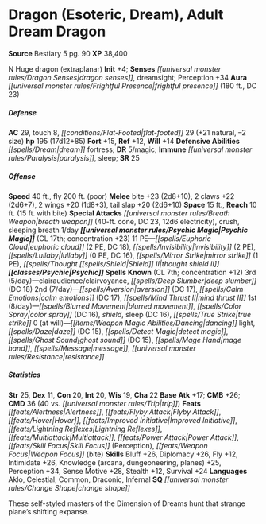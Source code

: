 ﻿---
cssclass: [monsters]
title1: Dragon (Esoteric, Dream), Adult Dream Dragon
title2: Adult Dream Dragon
CR: 14
sources:
- name: Bestiary 5
  page: 90
  link: http://paizo.com/products/btpy9g9x?Pathfinder-Roleplaying-Game-Bestiary-5
XP: 38400
alignment: N
size: Huge
type: dragon
subtypes:
- extraplanar
initiative:
  bonus: 4
senses:
  dragon senses: true
  dreamsight: true
auras:
- name: frightful presence
  radius: 180
  DC: 23
AC:
  AC: 29
  touch: 8
  flat_footed: 29
  components:
    natural: 21
    size: -2
HP:
  HP: 195
  long: 17d12+85
saves:
  fort: 15
  ref: 12
  will: 14
defensive_abilities:
- dream fortress
DR:
- amount: 5
  weakness: magic
immunities:
- paralysis
- sleep
SR: 25
speeds:
  base: 40
  fly: 200
  fly_maneuverability: poor
attacks:
  melee:
  - - text: bite +23 (2d8+10)
      entries:
      - - damage: 2d8+10
      attack: bite
      bonus:
      - 23
    - text: 2 claws +22 (2d6+7)
      entries:
      - - damage: 2d6+7
      count: 2
      attack: claws
      bonus:
      - 22
    - text: 2 wings +20 (1d8+3)
      entries:
      - - damage: 1d8+3
      count: 2
      attack: wings
      bonus:
      - 20
    - text: tail slap +20 (2d6+10)
      entries:
      - - damage: 2d6+10
      attack: tail slap
      bonus:
      - 20
  special:
  - breath weapon (40-ft. cone, DC 23, 12d6 electricity)
  - crush
  - sleeping breath 1/day
space: 15
reach: 10
reach_other: 15 ft. with bite
psychic_magic:
  entries:
  - name: euphoric cloud
    PE: 2
    DC: 18
  - name: invisibility
    PE: 2
  - name: lullaby
    PE: 0
    DC: 16
  - name: mirror strike
    PE: 1
  - name: thought shield II
  sources:
  - name: default
    CL: 17
    concentration: 23
  PE: 11
spells:
  entries:
  - name: clairaudience/clairvoyance
    source: Psychic
    level: 3
  - name: deep slumber
    source: Psychic
    level: 3
    DC: 18
  - name: aversion
    source: Psychic
    level: 2
    DC: 17
  - name: calm emotions
    source: Psychic
    level: 2
    DC: 17
  - name: mind thrust II
    source: Psychic
    level: 2
  - name: blurred movement
    source: Psychic
    level: 1
  - name: color spray
    source: Psychic
    level: 1
    DC: 16
  - name: shield
    source: Psychic
    level: 1
  - name: sleep
    source: Psychic
    level: 1
    DC: 16
  - name: true strike
    source: Psychic
    level: 1
  - name: dancing light
    source: Psychic
    level: 0
  - name: daze
    source: Psychic
    level: 0
    DC: 15
  - name: detect magic
    source: Psychic
    level: 0
  - name: ghost sound
    source: Psychic
    level: 0
    DC: 15
  - name: mage hand
    source: Psychic
    level: 0
  - name: message
    source: Psychic
    level: 0
  - name: resistance
    source: Psychic
    level: 0
  sources:
  - name: Psychic
    type: known
    CL: 7
    concentration: 12
    slots:
      3: 5
      2: 7
      1: 8
      0: at-will
ability_scores:
  STR: 25
  DEX: 11
  CON: 20
  INT: 20
  WIS: 19
  CHA: 22
BAB: 17
CMB: 26
CMD: 36
CMD_other: 40 vs. trip
feats:
- name: Alertness
- name: Flyby Attack
- name: Hover
- name: Improved Initiative
- name: Lightning Reflexes
- name: Multiattack
- name: Power Attack
- name: Skill Focus (Perception)
- name: Weapon Focus (bite)
skills:
  Bluff: 26
  Diplomacy: 26
  Fly: 12
  Intimidate: 26
  Knowledge (arcana): 25
  Knowledge (dungeoneering): 25
  Knowledge (planes): 25
  Perception: 34
  Sense Motive: 28
  Stealth: 12
  Survival: 24
languages:
- Aklo
- Celestial
- Common
- Draconic
- Infernal
special_qualities:
- change shape
desc_long: These self-styled masters of the Dimension of Dreams hunt that strange
  plane's shifting expanse.

---

# Dragon (Esoteric, Dream), Adult Dream Dragon

**Source** Bestiary 5 pg. 90
**XP** 38,400

N Huge dragon (extraplanar)
**Init** +4; **Senses** _[[universal monster rules/Dragon Senses|dragon senses]]_, dreamsight; Perception +34
**Aura** _[[universal monster rules/Frightful Presence|frightful presence]]_ (180 ft., DC 23)

##### Defense

**AC** 29, touch 8, _[[conditions/Flat-Footed|flat-footed]]_ 29 (+21 natural, –2 size)
**hp** 195 (17d12+85)
**Fort** +15, **Ref** +12, **Will** +14
**Defensive Abilities** _[[spells/Dream|dream]]_ fortress; **DR** 5/magic; **Immune** _[[universal monster rules/Paralysis|paralysis]]_, sleep; **SR** 25

##### Offense
**Speed** 40 ft., fly 200 ft. (poor)
**Melee** bite +23 (2d8+10), 2 claws +22 (2d6+7), 2 wings +20 (1d8+3), tail slap +20 (2d6+10)
**Space** 15 ft., **Reach** 10 ft. (15 ft. with bite)
**Special Attacks** _[[universal monster rules/Breath Weapon|breath weapon]]_ (40-ft. cone, DC 23, 12d6 electricity), crush, sleeping breath 1/day
**_[[universal monster rules/Psychic Magic|Psychic Magic]]_** (CL 17th; concentration +23)
11 PE—_[[spells/Euphoric Cloud|euphoric cloud]]_ (2 PE, DC 18), _[[spells/Invisibility|invisibility]]_ (2 PE), _[[spells/Lullaby|lullaby]]_ (0 PE, DC 16), _[[spells/Mirror Strike|mirror strike]]_ (1 PE), _[[spells/Thought _[[spells/Shield|Shield]]_ II|thought _shield_ II]]_
 **_[[classes/Psychic|Psychic]]_ Spells Known** (CL 7th; concentration +12)
 3rd (5/day)—clairaudience/clairvoyance, _[[spells/Deep Slumber|deep slumber]]_ (DC 18)
 2nd (7/day)—_[[spells/Aversion|aversion]]_ (DC 17), _[[spells/Calm Emotions|calm emotions]]_ (DC 17), _[[spells/Mind Thrust II|mind thrust II]]_
 1st (8/day)—_[[spells/Blurred Movement|blurred movement]]_, _[[spells/Color Spray|color spray]]_ (DC 16), _shield_, sleep (DC 16), _[[spells/True Strike|true strike]]_
 0 (at will)—_[[items/Weapon Magic Abilities/Dancing|dancing]]_ light, _[[spells/Daze|daze]]_ (DC 15), _[[spells/Detect Magic|detect magic]]_, _[[spells/Ghost Sound|ghost sound]]_ (DC 15), _[[spells/Mage Hand|mage hand]]_, _[[spells/Message|message]]_, _[[universal monster rules/Resistance|resistance]]_

##### Statistics
**Str** 25, **Dex** 11, **Con** 20, **Int** 20, **Wis** 19, **Cha** 22
**Base Atk** +17; **CMB** +26; **CMD** 36 (40 vs. _[[universal monster rules/Trip|trip]]_)
**Feats** _[[feats/Alertness|Alertness]]_, _[[feats/Flyby Attack|Flyby Attack]]_, _[[feats/Hover|Hover]]_, _[[feats/Improved Initiative|Improved Initiative]]_, _[[feats/Lightning Reflexes|Lightning Reflexes]]_, _[[feats/Multiattack|Multiattack]]_, _[[feats/Power Attack|Power Attack]]_, _[[feats/Skill Focus|Skill Focus]]_ (Perception), _[[feats/Weapon Focus|Weapon Focus]]_ (bite)
**Skills** Bluff +26, Diplomacy +26, Fly +12, Intimidate +26, Knowledge (arcana, dungeoneering, planes) +25, Perception +34, Sense Motive +28, Stealth +12, Survival +24
**Languages** Aklo, Celestial, Common, Draconic, Infernal
**SQ** _[[universal monster rules/Change Shape|change shape]]_

These self-styled masters of the Dimension of Dreams hunt that strange plane’s shifting expanse.